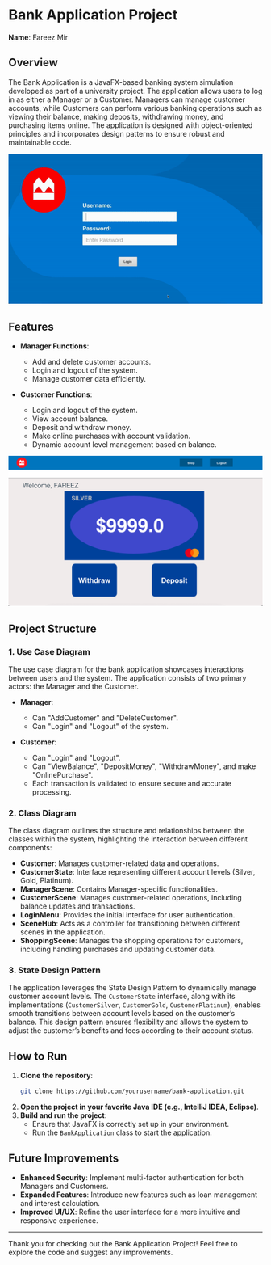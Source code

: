 # Bank Application Project

**Name**: Fareez Mir   

## Overview

The Bank Application is a JavaFX-based banking system simulation developed as part of a university project. The application allows users to log in as either a Manager or a Customer. Managers can manage customer accounts, while Customers can perform various banking operations such as viewing their balance, making deposits, withdrawing money, and purchasing items online. The application is designed with object-oriented principles and incorporates design patterns to ensure robust and maintainable code.

![Overview of Bank Application](overview.gif)

## Features

- **Manager Functions**: 
  - Add and delete customer accounts.
  - Login and logout of the system.
  - Manage customer data efficiently.
  
- **Customer Functions**:
  - Login and logout of the system.
  - View account balance.
  - Deposit and withdraw money.
  - Make online purchases with account validation.
  - Dynamic account level management based on balance.

![Customer Tiers](customer_tiers.gif)

## Project Structure

### 1. Use Case Diagram

The use case diagram for the bank application showcases interactions between users and the system. The application consists of two primary actors: the Manager and the Customer. 

- **Manager**: 
  - Can "AddCustomer" and "DeleteCustomer".
  - Can "Login" and "Logout" of the system.

- **Customer**: 
  - Can "Login" and "Logout".
  - Can "ViewBalance", "DepositMoney", "WithdrawMoney", and make "OnlinePurchase".
  - Each transaction is validated to ensure secure and accurate processing.

### 2. Class Diagram

The class diagram outlines the structure and relationships between the classes within the system, highlighting the interaction between different components:

- **Customer**: Manages customer-related data and operations.
- **CustomerState**: Interface representing different account levels (Silver, Gold, Platinum).
- **ManagerScene**: Contains Manager-specific functionalities.
- **CustomerScene**: Manages customer-related operations, including balance updates and transactions.
- **LoginMenu**: Provides the initial interface for user authentication.
- **SceneHub**: Acts as a controller for transitioning between different scenes in the application.
- **ShoppingScene**: Manages the shopping operations for customers, including handling purchases and updating customer data.

### 3. State Design Pattern

The application leverages the State Design Pattern to dynamically manage customer account levels. The `CustomerState` interface, along with its implementations (`CustomerSilver`, `CustomerGold`, `CustomerPlatinum`), enables smooth transitions between account levels based on the customer’s balance. This design pattern ensures flexibility and allows the system to adjust the customer’s benefits and fees according to their account status.

## How to Run

1. **Clone the repository**:
    ```bash
    git clone https://github.com/yourusername/bank-application.git
    ```
2. **Open the project in your favorite Java IDE (e.g., IntelliJ IDEA, Eclipse)**.
3. **Build and run the project**:
    - Ensure that JavaFX is correctly set up in your environment.
    - Run the `BankApplication` class to start the application.

## Future Improvements

- **Enhanced Security**: Implement multi-factor authentication for both Managers and Customers.
- **Expanded Features**: Introduce new features such as loan management and interest calculation.
- **Improved UI/UX**: Refine the user interface for a more intuitive and responsive experience.

---

Thank you for checking out the Bank Application Project! Feel free to explore the code and suggest any improvements.


